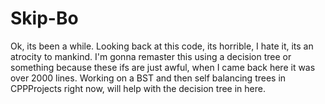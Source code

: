 # Skip-Bo
Ok, its been a while. Looking back at this code, its horrible, I hate it, its an atrocity to mankind. I'm gonna remaster this using a decision tree or something because these ifs are just awful, when I came back here it was over 2000 lines. 
Working on a BST and then self balancing trees in CPPProjects right now, will help with the decision tree in here.
